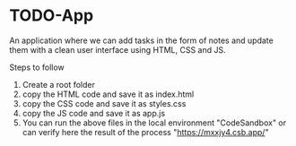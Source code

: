 # TODO-App
An application where we can add tasks in the form of notes and update them with a clean user interface using HTML, CSS and JS.

Steps to follow
1) Create a root folder
2) copy the HTML code and save it as index.html
3) copy the CSS code and save it as styles.css
4) copy the JS code and save it as app.js
5) You can run the above files in the local environment "CodeSandbox" or can verify here the result of the process "https://mxxjy4.csb.app/"
